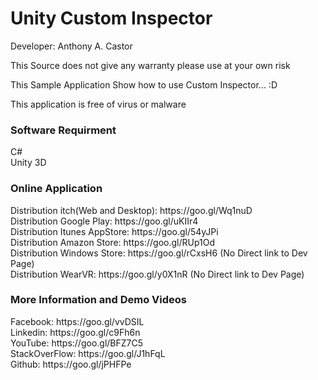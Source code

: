 # Unity Custom Inspector
Developer: Anthony A. Castor

This Source does not give any warranty please use at your own risk </br>

This Sample Application Show how to use Custom Inspector... :D </br>

This application is free of virus or malware </br>

<h3>Software Requirment </h3>
C#<br/>
Unity 3D<br/>


<h3>Online Application</h3>
Distribution itch(Web and Desktop): https://goo.gl/Wq1nuD </br>
Distribution Google Play: https://goo.gl/uKIIr4 </br>
Distribution Itunes AppStore: https://goo.gl/54yJPi </br>
Distribution Amazon Store: https://goo.gl/RUp1Od </br>
Distribution Windows Store: https://goo.gl/rCxsH6   (No Direct link to Dev Page) </br>
Distribution WearVR: https://goo.gl/y0X1nR  (No Direct link to Dev Page) </br>

<h3>More Information and Demo Videos </h3>
Facebook: https://goo.gl/vvDSIL </br>
Linkedin: https://goo.gl/c9Fh6n </br>
YouTube: https://goo.gl/BFZ7C5 </br>
StackOverFlow: https://goo.gl/J1hFqL </br>
Github: https://goo.gl/jPHFPe </br></br>
